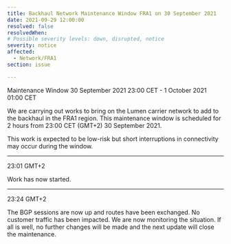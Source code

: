 ```yaml
---
title: Backhaul Network Maintenance Window FRA1 on 30 September 2021
date: 2021-09-29 12:00:00
resolved: false
resolvedWhen:
# Possible severity levels: down, disrupted, notice
severity: notice
affected:
  - Network/FRA1
section: issue

---
```

Maintenance Window 30 September 2021 23:00 CET - 1 October 2021 01:00 CET

We are carrying out works to bring on the Lumen carrier network to add to the backhaul in the FRA1 region. This maintenance window is scheduled for 2 hours from 23:00 CET (GMT+2) 30 September 2021.

This work is expected to be low-risk but short interruptions in connectivity may occur during the window.

---
23:01 GMT+2

Work has now started.

---
23:24 GMT+2

The BGP sessions are now up and routes have been exchanged. No customer traffic has been impacted. We are now monitoring the situation. If all is well, no further changes will be made and the next update will close the maintenance. 
